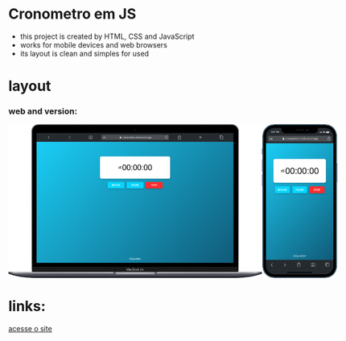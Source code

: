 # Cronometro em JS

- this project is created by HTML, CSS and JavaScript
- works for mobile devices and web browsers
- its layout is clean and simples for used

#

# layout
### web and version:
<div style="display:flex">
  <img src="./assets/images/web.png" width="600px">
  <img src="./assets/images/mobile.png" width="150px">
</div>


# links:
<a href="https://cronometro-virid.vercel.app/">acesse o site</a>
